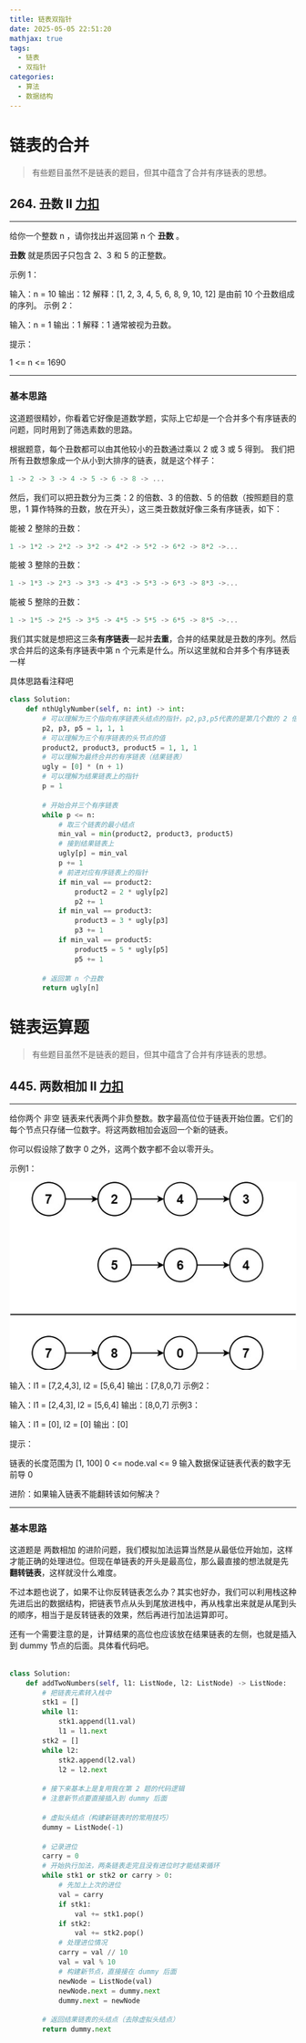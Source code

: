 ```yaml
---
title: 链表双指针
date: 2025-05-05 22:51:20
mathjax: true
tags: 
  - 链表
  - 双指针
categories: 
  - 算法
  - 数据结构
---
```

# 链表的合并
>有些题目虽然不是链表的题目，但其中蕴含了合并有序链表的思想。
## 264. 丑数 II [力扣](https://leetcode.cn/problems/ugly-number-ii/description/)
***
给你一个整数 n ，请你找出并返回第 n 个 **丑数** 。

**丑数** 就是质因子只包含 2、3 和 5 的正整数。

 

示例 1：

输入：n = 10
输出：12
解释：[1, 2, 3, 4, 5, 6, 8, 9, 10, 12] 是由前 10 个丑数组成的序列。
示例 2：

输入：n = 1
输出：1
解释：1 通常被视为丑数。
 

提示：

1 <= n <= 1690
***

### 基本思路
这道题很精妙，你看着它好像是道数学题，实际上它却是一个合并多个有序链表的问题，同时用到了筛选素数的思路。

根据题意，每个丑数都可以由其他较小的丑数通过乘以 2 或 3 或 5 得到。
我们把所有丑数想象成一个从小到大排序的链表，就是这个样子：


``` cpp
1 -> 2 -> 3 -> 4 -> 5 -> 6 -> 8 -> ...
```
然后，我们可以把丑数分为三类：2 的倍数、3 的倍数、5 的倍数（按照题目的意思，1 算作特殊的丑数，放在开头），这三类丑数就好像三条有序链表，如下：

能被 2 整除的丑数：

``` cpp
1 -> 1*2 -> 2*2 -> 3*2 -> 4*2 -> 5*2 -> 6*2 -> 8*2 ->...
```
能被 3 整除的丑数：

``` cpp
1 -> 1*3 -> 2*3 -> 3*3 -> 4*3 -> 5*3 -> 6*3 -> 8*3 ->...
```
能被 5 整除的丑数：

``` cpp
1 -> 1*5 -> 2*5 -> 3*5 -> 4*5 -> 5*5 -> 6*5 -> 8*5 ->...
```
我们其实就是想把这三条**有序链表**一起并**去重**，合并的结果就是丑数的序列。然后求合并后的这条有序链表中第 n 个元素是什么。所以这里就和合并多个有序链表一样

具体思路看注释吧
```python
class Solution:
    def nthUglyNumber(self, n: int) -> int:
        # 可以理解为三个指向有序链表头结点的指针，p2,p3,p5代表的是第几个数的 2 倍、第几个数 3 倍、第几个数 5 倍
        p2, p3, p5 = 1, 1, 1
        # 可以理解为三个有序链表的头节点的值
        product2, product3, product5 = 1, 1, 1
        # 可以理解为最终合并的有序链表（结果链表）
        ugly = [0] * (n + 1)
        # 可以理解为结果链表上的指针
        p = 1

        # 开始合并三个有序链表
        while p <= n:
            # 取三个链表的最小结点
            min_val = min(product2, product3, product5)
            # 接到结果链表上
            ugly[p] = min_val
            p += 1
            # 前进对应有序链表上的指针
            if min_val == product2:
                product2 = 2 * ugly[p2]
                p2 += 1
            if min_val == product3:
                product3 = 3 * ugly[p3]
                p3 += 1
            if min_val == product5:
                product5 = 5 * ugly[p5]
                p5 += 1
        
        # 返回第 n 个丑数
        return ugly[n]
```













# 链表运算题

>有些题目虽然不是链表的题目，但其中蕴含了合并有序链表的思想。

## 445. 两数相加 II [力扣](https://leetcode.cn/problems/add-two-numbers-ii/description/)
***
给你两个 非空 链表来代表两个非负整数。数字最高位位于链表开始位置。它们的每个节点只存储一位数字。将这两数相加会返回一个新的链表。

你可以假设除了数字 0 之外，这两个数字都不会以零开头。

示例1：

![](链表双指针\1626420025-fZfzMX-image.png)

输入：l1 = [7,2,4,3], l2 = [5,6,4]
输出：[7,8,0,7]
示例2：

输入：l1 = [2,4,3], l2 = [5,6,4]
输出：[8,0,7]
示例3：

输入：l1 = [0], l2 = [0]
输出：[0]
 

提示：

链表的长度范围为 [1, 100]
0 <= node.val <= 9
输入数据保证链表代表的数字无前导 0
 

进阶：如果输入链表不能翻转该如何解决？
***

### 基本思路
这道题是 两数相加 的进阶问题，我们模拟加法运算当然是从最低位开始加，这样才能正确的处理进位。但现在单链表的开头是最高位，那么最直接的想法就是先 **翻转链表**，这样就没什么难度。

不过本题也说了，如果不让你反转链表怎么办？其实也好办，我们可以利用栈这种先进后出的数据结构，把链表节点从头到尾放进栈中，再从栈拿出来就是从尾到头的顺序，相当于是反转链表的效果，然后再进行加法运算即可。

还有一个需要注意的是，计算结果的高位也应该放在结果链表的左侧，也就是插入到 dummy 节点的后面。具体看代码吧。
```python

class Solution:
    def addTwoNumbers(self, l1: ListNode, l2: ListNode) -> ListNode:
        # 把链表元素转入栈中
        stk1 = []
        while l1:
            stk1.append(l1.val)
            l1 = l1.next
        stk2 = []
        while l2:
            stk2.append(l2.val)
            l2 = l2.next

        # 接下来基本上是复用我在第 2 题的代码逻辑
        # 注意新节点要直接插入到 dummy 后面

        # 虚拟头结点（构建新链表时的常用技巧）
        dummy = ListNode(-1)

        # 记录进位
        carry = 0
        # 开始执行加法，两条链表走完且没有进位时才能结束循环
        while stk1 or stk2 or carry > 0:
            # 先加上上次的进位
            val = carry
            if stk1:
                val += stk1.pop()
            if stk2:
                val += stk2.pop()
            # 处理进位情况
            carry = val // 10
            val = val % 10
            # 构建新节点，直接接在 dummy 后面
            newNode = ListNode(val)
            newNode.next = dummy.next
            dummy.next = newNode

        # 返回结果链表的头结点（去除虚拟头结点）
        return dummy.next

```